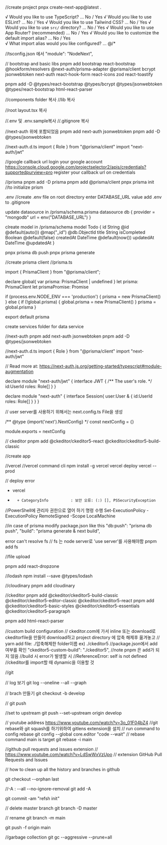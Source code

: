 //create project
pnpx create-next-app@latest .


√ Would you like to use TypeScript? ... No / Yes
√ Would you like to use ESLint? ... No / Yes
√ Would you like to use Tailwind CSS? ... No / Yes
√ Would you like to use `src/` directory? ... No / Yes
√ Would you like to use App Router? (recommended) ... No / Yes
√ Would you like to customize the default import alias? ... No / Yes        
√ What import alias would you like configured? ... @/*
<!-- Creating a new Next.js app in D:\AmiAiLabTs\shopping-cart. -->

//tsconfig.json 에서 
"module": "NodeNext",
<!-- "moduleResolution": "NodeNext", 변경 -->


// bootstrap and basic libs
pnpm add bootstrap react-bootstrap @hookform/resolvers @next-auth/prisma-adapter @prisma/client bcrypt jsonwebtoken next-auth react-hook-form react-icons zod react-toastify

pnpm add -D @types/react-bootstrap @types/bcrypt @types/jsonwebtoken @types/react-bootstrap html-react-parser

//components folder 복사
//lib 복사

//root layout.tsx  복사

//.env 및 .env.sample복사
//.gitignore 복사



//next-auth 위에 포함되었음
pnpm add next-auth jsonwebtoken
pnpm add -D @types/jsonwebtoken

//next-auth.d.ts
import { Role } from "@prisma/client"
import "next-auth/jwt"



//google callback url login your google account
https://console.cloud.google.com/projectselector2/apis/credentials?supportedpurview=pro
register your callback url on credentials


//prisma
pnpm add -D prisma
pnpm add @prisma/client
pnpx prisma init //to initialize prism

.env //create .env file on root directory
enter DATABASE_URL value 
add .env to .gitignore

update datasource in /prisma/schema.prisma 
datasource db {
  provider = "mongodb"
  url      = env("DATABASE_URL")
}

clreate model in /prisma/schema
model Todo {
  id          String   @id @default(auto()) @map("_id") @db.ObjectId
  title       String
  isCompleted Boolean  @default(false)
  createdAt   DateTime @default(now())
  updatedAt   DateTime @updatedAt
}

pnpx prisma db push
pnpx prisma generate

//create prisma client
//prisma.ts 

import { PrismaClient } from "@prisma/client";

declare global{
   var prisma: PrismaClient | undefined
}
let prisma: PrismaClient
let prismaPromise: Promise<PrismaClient>

if (process.env.NODE_ENV === 'production') {
  prisma = new PrismaClient()
} else {
  if (!global.prisma) {
    global.prisma = new PrismaClient()
  }
  prisma = global.prisma
}

export default prisma

create services folder for data service


//next-auth
pnpm add next-auth jsonwebtoken
pnpm add -D @types/jsonwebtoken

//next-auth.d.ts
import { Role } from "@prisma/client"
import "next-auth/jwt"

// Read more at: https://next-auth.js.org/getting-started/typescript#module-augmentation

declare module "next-auth/jwt" {
  interface JWT {
    /** The user's role. */
    id:UserId
    roles: Role[]
  }
}

declare module "next-auth" {
  interface Session{
    user:User & {
      id:UserId
      roles: Role[]
    }
  }
}


// user server를 사용하기 위해서는 
next.config.ts File을 생성

/** @type {import('next').NextConfig} */
const nextConfig = {}

module.exports = nextConfig

// ckeditor
pnpm add  @ckeditor/ckeditor5-react @ckeditor/ckeditor5-build-classic


//create app


//vercel
//vercel command cli
npm install -g vercel
vercel deploy
vercel --prod

// deploy error
+ vercel
+ ~~~~~~
    + CategoryInfo          : 보안 오류: (:) [], PSSecurityException

//PowerShell에 관리자 권한으로 열어 하기 명령 수행
Set-ExecutionPolicy -ExecutionPolicy RemoteSigned -Scope LocalMachine




//in case of prisma modify package.json like this
 "db:push": "prisma db push",
 "build": "prisma generate & next build",


error can't resolve fs // fs 는 node server로 'use server'를 사용해야함
 pnpm add fs


 //file upload 

 pnpm add react-dropzone


//lodash
npm install --save @types/lodash


//cloudinary
pnpm add cloudinary

//ckeditor
pnpm add @ckeditor/ckeditor5-build-classic @ckeditor/ckeditor5-editor-classic @ckeditor/ckeditor5-react
pnpm  add @ckeditor/ckeditor5-basic-styles @ckeditor/ckeditor5-essentials @ckeditor/ckeditor5-paragraph

pnpm add html-react-parser

//custom build configuration 
// ckeditor.com에 가서 inline 또는 download로 ckeditorfile을 만들어 download하고 project directory 에 압축 해제후 옮겨놓고
// yarn add file: ./압축해제한 folder이름  ex) ./ckeditor5
//package.json에서 add 여부를 확인    "ckeditor5-custom-build": "./ckeditor5",
//note pnpm 은 add가 되지 않음
//build 시 error가 발생할 시 
//ReferenceError: self is not defined
//ckeditor를 import할 때 dynamic을 이용할 것


//git

// log 보기
git log --oneline --all --graph

// brach 만들기
git checkout -b develop

//
git push

//set to upstream
git push --set-upstream origin develop

// youtube address https://www.youtube.com/watch?v=3o_01F04bZ4
//git rebase와 git squash를 하기위하여 gitlens extension을 설치 
// run  command  to config rebase 
git config --global core.editor "code --wait"
// rebase command main is target
git rebase -i main

//github pull requests and issues extension
// https://www.youtube.com/watch?v=LdSwWxVzUpo
// extension GitHub Pull Requests and Issues


// how to clean up all the history and branches in github

git checkout --orphan last

//-A : --all --no-ignore-removal
git add -A

git commit -am "refsh init"

// delete master branch
git branch -D master

// rename
git branch -m main

git push -f origin main

//garbage collection
git gc --aggressive --prune=all




